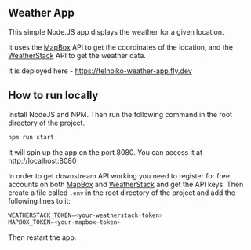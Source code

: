 ## Weather App
This simple Node.JS app displays the weather for a given location. 

It uses the [MapBox](https://mapbox.com) API to get the coordinates of the location, and 
the [WeatherStack](https://weatherstack.com) API to get the weather data.

It is deployed here - https://telnoiko-weather-app.fly.dev

## How to run locally
Install NodeJS and NPM. Then run the following command in the root directory of the project.
```js
npm run start
```
It will spin up the app on the port 8080. You can access it at http://localhost:8080

In order to get downstream API working you need to register for free accounts on both
[MapBox](https://mapbox.com) and [WeatherStack](https://weatherstack.com) and get the API keys. 
Then create a file called `.env` in the root directory of the project and add the following lines to it:

```js
WEATHERSTACK_TOKEN=<your-weatherstack-token>
MAPBOX_TOKEN=<your-mapbox-token>
```

Then restart the app.